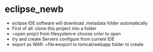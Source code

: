 # eclipse_newb
- eclipse IDE software will download .metadata folder automatically
- First of all: clone this project into a <workspace> folder
- =open projct from filesystem=> choose cnlxr to open
- try <run on server> and create Servers configure from current IDE
- export as WAR: =file=>export to tomcat/webapp folder to create
